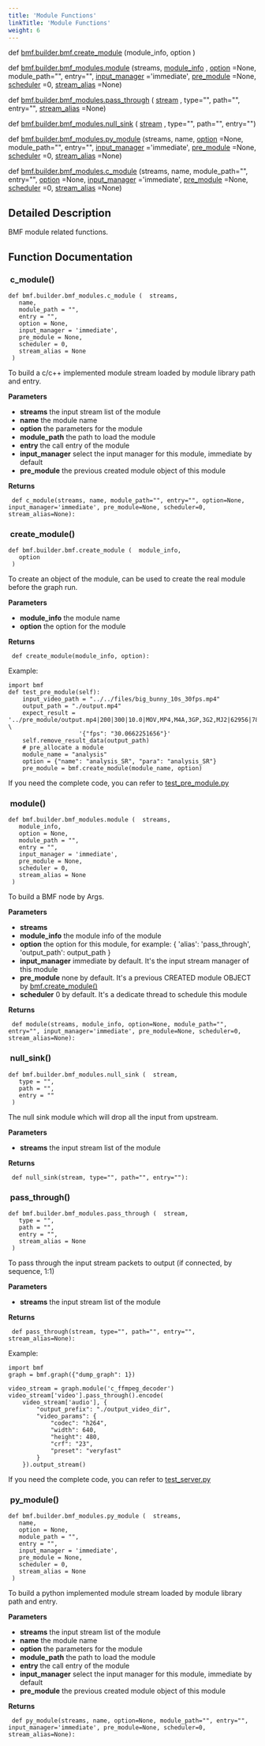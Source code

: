 ```yaml
---
title: 'Module Functions'
linkTitle: 'Module Functions'
weight: 6
---
```

[//]: <> (REF_MD: group__mdFunc.html)


def   [bmf.builder.bmf.create_module](#create_module) (module_info, option )
 
 
def   [bmf.builder.bmf_modules.module](#module) (streams, [module_info](https://babitmf.github.io/docs/bmf/api/api_in_python/bmfmodules/#module_info) , [option](https://babitmf.github.io/docs/bmf/api/api_in_python/bmfmodules/#option) =None, module_path="", entry="", [input_manager](https://babitmf.github.io/docs/bmf/api/api_in_python/bmfmodules/#input_manager) ='immediate', [pre_module](https://babitmf.github.io/docs/bmf/api/api_in_python/bmfmodules/#pre_module) =None, [scheduler](https://babitmf.github.io/docs/bmf/api/api_in_python/bmfmodules/#scheduler) =0, [stream_alias](https://babitmf.github.io/docs/bmf/api/api_in_python/bmfmodules/#stream_alias) =None)
 
 
def   [bmf.builder.bmf_modules.pass_through](#pass_through) ( [stream](https://babitmf.github.io/docs/bmf/api/api_in_python/bmfmodules/#stream) , type="", path="", entry="", [stream_alias](https://babitmf.github.io/docs/bmf/api/api_in_python/bmfmodules/#stream_alias) =None)
 
 
def   [bmf.builder.bmf_modules.null_sink](#null_sink) ( [stream](https://babitmf.github.io/docs/bmf/api/api_in_python/bmfmodules/#stream) , type="", path="", entry="")
 
 
def   [bmf.builder.bmf_modules.py_module](#py_module) (streams, name, [option](https://babitmf.github.io/docs/bmf/api/api_in_python/bmfmodules/#option) =None, module_path="", entry="", [input_manager](https://babitmf.github.io/docs/bmf/api/api_in_python/bmfmodules/#input_manager) ='immediate', [pre_module](https://babitmf.github.io/docs/bmf/api/api_in_python/bmfmodules/#pre_module) =None, [scheduler](https://babitmf.github.io/docs/bmf/api/api_in_python/bmfmodules/#scheduler) =0, [stream_alias](https://babitmf.github.io/docs/bmf/api/api_in_python/bmfmodules/#stream_alias) =None)
 
 
def   [bmf.builder.bmf_modules.c_module](#c_module) (streams, name, module_path="", entry="", [option](https://babitmf.github.io/docs/bmf/api/api_in_python/bmfmodules/#option) =None, [input_manager](https://babitmf.github.io/docs/bmf/api/api_in_python/bmfmodules/#input_manager) ='immediate', [pre_module](https://babitmf.github.io/docs/bmf/api/api_in_python/bmfmodules/#pre_module) =None, [scheduler](https://babitmf.github.io/docs/bmf/api/api_in_python/bmfmodules/#scheduler) =0, [stream_alias](https://babitmf.github.io/docs/bmf/api/api_in_python/bmfmodules/#stream_alias) =None)
 
 

## Detailed Description

BMF module related functions.

## Function Documentation


###  c_module()

```
def bmf.builder.bmf_modules.c_module (  streams, 
   name, 
   module_path = "", 
   entry = "", 
   option = None, 
   input_manager = 'immediate', 
   pre_module = None, 
   scheduler = 0, 
   stream_alias = None 
 )   
```
To build a c/c++ implemented module stream loaded by module library path and entry.

**Parameters**
 - **streams** the input stream list of the module 
 - **name** the module name 
 - **option** the parameters for the module 
 - **module_path** the path to load the module 
 - **entry** the call entry of the module 
 - **input_manager** select the input manager for this module, immediate by default 
 - **pre_module** the previous created module object of this module 



**Returns**



```
 def c_module(streams, name, module_path="", entry="", option=None, input_manager='immediate', pre_module=None, scheduler=0, stream_alias=None):

```

###  create_module()

```
def bmf.builder.bmf.create_module (  module_info, 
   option 
 )   
```
To create an object of the module, can be used to create the real module before the graph run.

**Parameters**
 - **module_info** the module name 
 - **option** the option for the module 



**Returns**



```
 def create_module(module_info, option):

```

Example:

```
import bmf
def test_pre_module(self):
    input_video_path = "../../files/big_bunny_10s_30fps.mp4"
    output_path = "./output.mp4"
    expect_result = '../pre_module/output.mp4|200|300|10.0|MOV,MP4,M4A,3GP,3G2,MJ2|62956|78695|h264|' \
                    '{"fps": "30.0662251656"}'
    self.remove_result_data(output_path)
    # pre_allocate a module
    module_name = "analysis"
    option = {"name": "analysis_SR", "para": "analysis_SR"}
    pre_module = bmf.create_module(module_name, option)

```

If you need the complete code, you can refer to [test_pre_module.py](https://github.com/BabitMF/bmf/blob/master/bmf/test/pre_module/test_pre_module.py)

###  module()

```
def bmf.builder.bmf_modules.module (  streams, 
   module_info, 
   option = None, 
   module_path = "", 
   entry = "", 
   input_manager = 'immediate', 
   pre_module = None, 
   scheduler = 0, 
   stream_alias = None 
 )   
```
To build a BMF node by Args.

**Parameters**
 - **streams**  
 - **module_info** the module info of the module 
 - **option** the option for this module, for example: { 'alias': 'pass_through', 'output_path': output_path } 
 - **input_manager** immediate by default. It's the input stream manager of this module 
 - **pre_module** none by default. It's a previous CREATED module OBJECT by  [bmf.create_module()](#create_module) 
 - **scheduler** 0 by default. It's a dedicate thread to schedule this module 



**Returns**



```
 def module(streams, module_info, option=None, module_path="", entry="", input_manager='immediate', pre_module=None, scheduler=0, stream_alias=None):

```

###  null_sink()

```
def bmf.builder.bmf_modules.null_sink (  stream, 
   type = "", 
   path = "", 
   entry = "" 
 )   
```
The null sink module which will drop all the input from upstream.

**Parameters**
 - **streams** the input stream list of the module 



**Returns**



```
 def null_sink(stream, type="", path="", entry=""):

```

###  pass_through()

```
def bmf.builder.bmf_modules.pass_through (  stream, 
   type = "", 
   path = "", 
   entry = "", 
   stream_alias = None 
 )   
```
To pass through the input stream packets to output (if connected, by sequence, 1:1)

**Parameters**
 - **streams** the input stream list of the module 



**Returns**



```
 def pass_through(stream, type="", path="", entry="", stream_alias=None):

```

Example:

```
import bmf
graph = bmf.graph({"dump_graph": 1})

video_stream = graph.module('c_ffmpeg_decoder')
video_stream['video'].pass_through().encode(
    video_stream['audio'], {
        "output_prefix": "./output_video_dir",
        "video_params": {
            "codec": "h264",
            "width": 640,
            "height": 480,
            "crf": "23",
            "preset": "veryfast"
        }
    }).output_stream()

```

If you need the complete code, you can refer to [test_server.py](https://github.com/BabitMF/bmf/blob/master/bmf/test/server/test_server.py)

###  py_module()

```
def bmf.builder.bmf_modules.py_module (  streams, 
   name, 
   option = None, 
   module_path = "", 
   entry = "", 
   input_manager = 'immediate', 
   pre_module = None, 
   scheduler = 0, 
   stream_alias = None 
 )   
```
To build a python implemented module stream loaded by module library path and entry.

**Parameters**
 - **streams** the input stream list of the module 
 - **name** the module name 
 - **option** the parameters for the module 
 - **module_path** the path to load the module 
 - **entry** the call entry of the module 
 - **input_manager** select the input manager for this module, immediate by default 
 - **pre_module** the previous created module object of this module 



**Returns**



```
 def py_module(streams, name, option=None, module_path="", entry="", input_manager='immediate', pre_module=None, scheduler=0, stream_alias=None):

```
